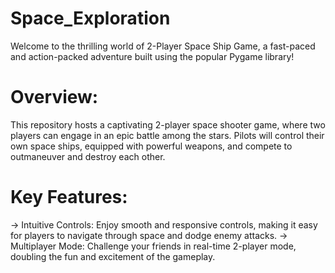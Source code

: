 # Space_Exploration

Welcome to the thrilling world of 2-Player Space Ship Game, a fast-paced and action-packed adventure built using the popular Pygame library!

# Overview:

This repository hosts a captivating 2-player space shooter game, where two players can engage in an epic battle among the stars. Pilots will control their own space ships, equipped with powerful weapons, and compete to outmaneuver and destroy each other.

# Key Features:

→ Intuitive Controls: Enjoy smooth and responsive controls, making it easy for players to navigate through space and dodge enemy attacks.
→ Multiplayer Mode: Challenge your friends in real-time 2-player mode, doubling the fun and excitement of the gameplay.
